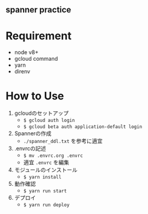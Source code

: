 spanner practice
---

# Requirement
* node v8+
* gcloud command
* yarn
* direnv

# How to Use
1. gcloudのセットアップ
    - `$ gcloud auth login`
    - `$ gcloud beta auth application-default login`
2. Spannerの作成
    - `./spanner_ddl.txt` を参考に適宜
3. .envrcの記述
    - `$ mv .envrc.org .envrc`
    - 適宜 `.envrc` を編集
4. モジュールのインストール
    - `$ yarn install`
5. 動作確認
    - `$ yarn run start`
6. デプロイ
    - `$ yarn run deploy`
